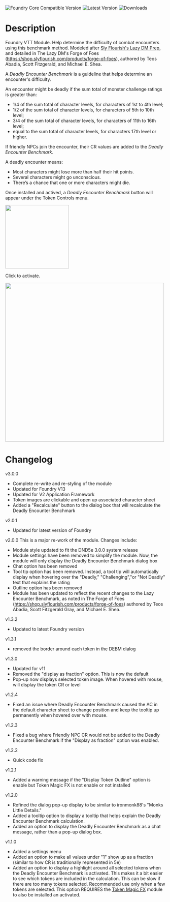 ![Foundry Core Compatible Version](https://img.shields.io/endpoint?url=https%3A%2F%2Ffoundryshields.com%2Fversion%3Fstyle%3Dfor-the-badge%26url%3Dhttps%3A%2F%2Fgithub.com%2Fsnshatto%2Fdeadly-encounter-benchmark%2Freleases%2Fdownload%2Fv2.0.1%2Fmodule.json)
![Latest Version](https://img.shields.io/github/v/release/snshatto/deadly-encounter-benchmark?color=Red&include_prereleases&label=Latest%20Release&sort=date&style=for-the-badge)
![Downloads](https://img.shields.io/github/downloads/snshatto/deadly-encounter-benchmark/total?style=for-the-badge&color=199DDA)

# Description
Foundry VTT Module. Help determine the difficulty of combat encounters using this benchmark method. Modeled after [Sly Flourish's Lazy DM Prep](https://slyflourish.com/), and detailed in The Lazy DM's Forge of Foes (https://shop.slyflourish.com/products/forge-of-foes), authored by Teos Abadia, Scott Fitzgerald, and Michael E. Shea.

A <i>Deadly Encounter Benchmark</i> is a guideline that helps determine an encounter's difficulty.

An encounter might be deadly if the sum total of monster challenge ratings is greater than:
- 1/4 of the sum total of character levels, for characters of 1st to 4th level;
- 1/2 of the sum total of character levels, for characters of 5th to 10th level;
- 3/4 of the sum total of character levels, for characters of 11th to 16th level;
- equal to the sum total of character levels, for characters 17th level or higher.

If friendly NPCs join the encounter, their CR values are added to the <i>Deadly Encounter Benchmark</i>.

A deadly encounter means:
- Most characters might lose more than half their hit points.
- Several characters might go unconscious.
- There’s a chance that one or more characters might die.

Once installed and actived, a <i>Deadly Encounter Benchmark</i> button will appear under the Token Controls menu.

<img src="https://github.com/user-attachments/assets/6899dc8b-64f7-4a9e-a18f-c2e362880aae" width="200"> 

Click to activate.

<img src="https://github.com/user-attachments/assets/11d90e6d-8582-4d53-8f69-df3b616a17fb" width="500"> 

# Changelog
v3.0.0
- Complete re-write and re-styling of the module
- Updated for Foundry V13
- Updated for V2 Application Framework
- Token images are clickable and open up associated character sheet
- Added a "Recalculate" button to the dialog box that will recalculate the Deadly Encounter Benchmark
  
v2.0.1
- Updated for latest version of Foundry
  
v2.0.0
This is a major re-work of the module. Changes include:

- Module style updated to fit the DND5e 3.0.0 system release
- Module settings have been removed to simplify the module. Now, the module will only display the Deadly Encounter Benchmark dialog box
- Chat option has been removed
- Tool tip option has been removed. Instead, a tool tip will automatically display when hovering over the "Deadly," "Challenging","or "Not Deadly" text that explains the rating
- Outline option has been removed
- Module has been updated to reflect the recent changes to the Lazy Encounter Benchmark, as noted in The Forge of Foes (https://shop.slyflourish.com/products/forge-of-foes) authored by Teos Abadia, Scott Fitzgerald Gray, and Michael E. Shea.
  
v1.3.2
- Updated to latest Foundry version

v1.3.1
- removed the border around each token in the DEBM dialog

v1.3.0
- Updated for v11
- Removed the "display as fraction" option. This is now the default
- Pop-up now displays selected token image. When hovered with mouse, will display the token CR or level

v1.2.4
- Fixed an issue where Deadly Encounter Benchmark caused the AC in the default character sheet to change position and keep the tooltip up permanently when hovered over with mouse.

v1.2.3
- Fixed a bug where Friendly NPC CR would not be added to the  Deadly Encounter Benchmark if the "Display as fraction" option was enabled.

v1.2.2
- Quick code fix

v1.2.1
- Added a warning message if the "Display Token Outline" option is enable but Token Magic FX is not enable or not installed

v1.2.0
- Refined the dialog pop-up display to be similar to ironmonk88's "Monks Little Details."
- Added a tooltip option to display a tooltip that helps explain the Deadly Encounter Benchmark calculation.
- Added an option to display the Deadly Encounter Benchmark as a chat message, rather than a pop-up dialog box.

v1.1.0
- Added a settings menu
- Added an option to make all values under "1" show up as a fraction (similar to how CR is traditionally represented in 5e)
- Added an option to display a highlight around all selected tokens when the Deadly Encounter Benchmark is activated. This makes it a bit easier to see which tokens are included in the calculation. This can be slow if there are too many tokens selected. Recommended use only when a few tokens are selected. This option REQUIRES the [Token Magic FX](https://github.com/Feu-Secret/Tokenmagic) module to also be installed an activated.
